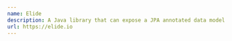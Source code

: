 ```yaml
---
name: Elide
description: A Java library that can expose a JPA annotated data model as a GraphQL service over any relational database.
url: https://elide.io
---
```



